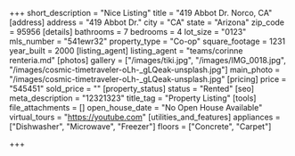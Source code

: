+++
short_description = "Nice Listing"
title = "419 Abbot Dr. Norco, CA"
[address]
address = "419 Abbot Dr."
city = "CA"
state = "Arizona"
zip_code = 95956
[details]
bathrooms = 7
bedrooms = 4
lot_size = "0123"
mls_number = "541ewr32"
property_type = "Co-op"
square_footage = 1231
year_built = 2000
[listing_agent]
listing_agent = "teams/corinne renteria.md"
[photos]
gallery = ["/images/tiki.jpg", "/images/IMG_0018.jpg", "/images/cosmic-timetraveler-oLh-_gLQeak-unsplash.jpg"]
main_photo = "/images/cosmic-timetraveler-oLh-_gLQeak-unsplash.jpg"
[pricing]
price = "545451"
sold_price = ""
[property_status]
status = "Rented"
[seo]
meta_description = "12321323"
title_tag = "Property Listing"
[tools]
file_attachments = []
open_house_date = "No Open House Available"
virtual_tours = "https://youtube.com"
[utilities_and_features]
appliances = ["Dishwasher", "Microwave", "Freezer"]
floors = ["Concrete", "Carpet"]

+++
